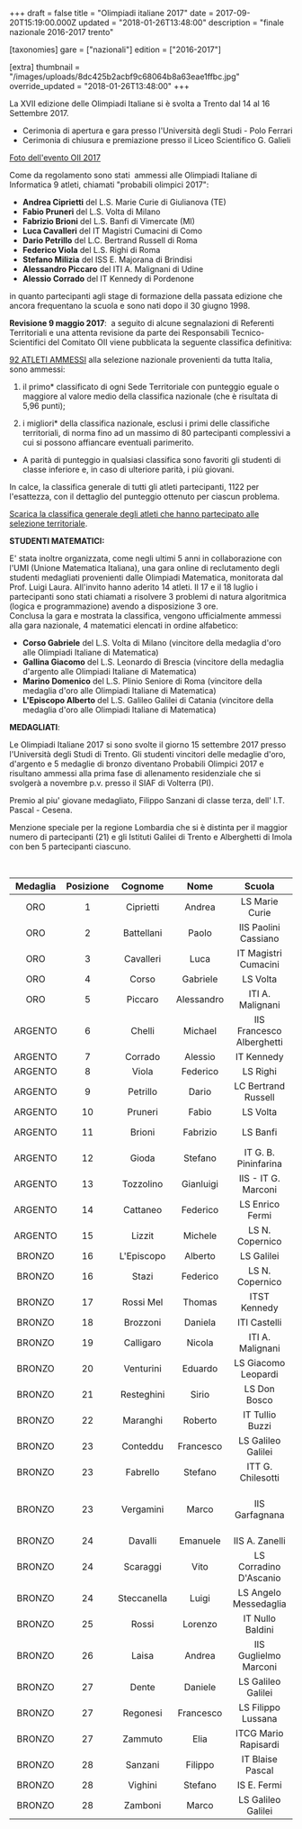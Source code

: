+++
draft = false
title = "Olimpiadi italiane 2017"
date = 2017-09-20T15:19:00.000Z
updated = "2018-01-26T13:48:00"
description = "finale nazionale 2016-2017 trento"

[taxonomies]
gare = ["nazionali"]
edition = ["2016-2017"]

[extra]
thumbnail = "/images/uploads/8dc425b2acbf9c68064b8a63eae1ffbc.jpg"
override_updated = "2018-01-26T13:48:00"
+++

La XVII edizione delle Olimpiadi Italiane si è svolta a Trento dal 14 al 16 Settembre 2017.

- Cerimonia di apertura e gara presso l'Università degli Studi - Polo Ferrari
- Cerimonia di chiusura e premiazione presso il Liceo Scientifico G. Galieli

[Foto dell'evento OII 2017](https://photos.app.goo.gl/fIlRNHXiStxeYf3J3)

Come da regolamento sono stati  ammessi alle Olimpiadi Italiane di Informatica 9 atleti, chiamati "probabili olimpici 2017":

- **Andrea Ciprietti** del L.S. Marie Curie di Giulianova (TE)
- **Fabio Pruneri** del L.S. Volta di Milano
- **Fabrizio Brioni** del L.S. Banfi di Vimercate (MI)
- **Luca Cavalleri** del IT Magistri Cumacini di Como
- **Dario Petrillo** del L.C. Bertrand Russell di Roma
- **Federico Viola** del L.S. Righi di Roma
- **Stefano Milizia** del ISS E. Majorana di Brindisi
- **Alessandro Piccaro** del ITI A. Malignani di Udine
- **Alessio Corrado** del IT Kennedy di Pordenone

in quanto partecipanti agli stage di formazione della passata edizione che ancora frequentano la scuola e sono nati dopo il 30 giugno 1998.

**Revisione 9 maggio 2017**:  a seguito di alcune segnalazioni di Referenti Territoriali e una attenta revisione da parte dei Responsabili Tecnico-Scientifici del Comitato OII viene pubblicata la seguente classifica definitiva:

[92 ATLETI AMMESSI](/oldsite/126/92_ammessi_OII_2017.xlsx) alla selezione nazionale provenienti da tutta Italia,<br/>sono ammessi:

1. il primo\* classificato di ogni Sede Territoriale con punteggio eguale o maggiore al valore medio della classifica nazionale (che è risultata di 5,96 punti);

2. i migliori\* della classifica nazionale, esclusi i primi delle classifiche territoriali, di norma fino ad un massimo di 80 partecipanti complessivi a cui si possono affiancare eventuali parimerito.

- A parità di punteggio in qualsiasi classifica sono favoriti gli studenti di classe inferiore e, in caso di ulteriore parità, i più giovani.

In calce, la classifica generale di tutti gli atleti partecipanti, 1122 per l'esattezza, con il dettaglio del punteggio ottenuto per ciascun problema.

[Scarica la classifica generale degli atleti che hanno partecipato alle selezione territoriale](/oldsite/126/Classifica_territoriale_definitiva_aprile_2017.xlsx).

**STUDENTI MATEMATICI:**

E' stata inoltre organizzata, come negli ultimi 5 anni in collaborazione con l'UMI (Unione Matematica Italiana), una gara online di reclutamento degli studenti medagliati provenienti dalle Olimpiadi Matematica, monitorata dal Prof. Luigi Laura. All'invito hanno aderito 14 atleti. Il 17 e il 18 luglio i partecipanti sono stati chiamati a risolvere 3 problemi di natura algoritmica (logica e programmazione) avendo a disposizione 3 ore.<br/>Conclusa la gara e mostrata la classifica, vengono ufficialmente ammessi alla gara nazionale, 4 matematici elencati in ordine alfabetico:

- **Corso Gabriele** del L.S. Volta di Milano (vincitore della medaglia d'oro alle Olimpiadi Italiane di Matematica)
- **Gallina Giacomo** del L.S. Leonardo di Brescia (vincitore della medaglia d'argento alle Olimpiadi Italiane di Matematica)
- **Marino Domenico** del L.S. Plinio Seniore di Roma (vincitore della medaglia d'oro alle Olimpiadi Italiane di Matematica)
- **L'Episcopo Alberto** del L.S. Galileo Galilei di Catania (vincitore della medaglia d'oro alle Olimpiadi Italiane di Matematica)

**MEDAGLIATI**:

Le Olimpiadi Italiane 2017 si sono svolte il giorno 15 settembre 2017 presso l'Università degli Studi di Trento. Gli studenti vincitori delle medaglie d'oro, d'argento e 5 medaglie di bronzo diventano Probabili Olimpici 2017 e risultano ammessi alla prima fase di allenamento residenziale che si svolgerà a novembre p.v. presso il SIAF di Volterra (PI).

Premio al piu' giovane medagliato, Filippo Sanzani di classe terza, dell' I.T. Pascal - Cesena.

Menzione speciale per la regione Lombardia che si è distinta per il maggior numero di partecipanti (21) e gli Istituti Galilei di Trento e Alberghetti di Imola con ben 5 partecipanti ciascuno.

<br/>

| **Medaglia** | **Posizione** | **Cognome** |  **Nome**  |        **Scuola**         |           **Città**            | **Classe** |
| :----------: | :-----------: | :---------: | :--------: | :-----------------------: | :----------------------------: | :--------: |
|     ORO      |       1       |  Ciprietti  |   Andrea   |      LS Marie Curie       |        Giulianova (TE)         |     V      |
|     ORO      |       2       | Battellani  |   Paolo    |   IIS Paolini Cassiano    |           Imola (BO)           |     V      |
|     ORO      |       3       |  Cavalleri  |    Luca    |   IT Magistri Cumacini    |              Como              |     V      |
|     ORO      |       4       |    Corso    |  Gabriele  |         LS Volta          |             Milano             |     V      |
|     ORO      |       5       |   Piccaro   | Alessandro |     ITI A. Malignani      |             Udine              |     V      |
|   ARGENTO    |       6       |   Chelli    |  Michael   | IIS Francesco Alberghetti |           Imola (BO)           |     IV     |
|   ARGENTO    |       7       |   Corrado   |  Alessio   |        IT Kennedy         |           Pordenone            |     V      |
|   ARGENTO    |       8       |    Viola    |  Federico  |         LS Righi          |              Roma              |     V      |
|   ARGENTO    |       9       |  Petrillo   |   Dario    |    LC Bertrand Russell    |              Roma              |     V      |
|   ARGENTO    |      10       |   Pruneri   |   Fabio    |         LS Volta          |             Milano             |     V      |
|   ARGENTO    |      11       |   Brioni    |  Fabrizio  |         LS Banfi          |         Vimercate (MI)         |     IV     |
|   ARGENTO    |      12       |    Gioda    |  Stefano   |   IT G. B. Pininfarina    |        Moncalieri (TO)         |     V      |
|   ARGENTO    |      13       |  Tozzolino  | Gianluigi  |    IIS - IT G. Marconi    |            Catania             |     V      |
|   ARGENTO    |      14       |  Cattaneo   |  Federico  |      LS Enrico Fermi      |          Cantu' (CO)           |     V      |
|   ARGENTO    |      15       |   Lizzit    |  Michele   |      LS N. Copernico      |             Udine              |     V      |
|    BRONZO    |      16       | L'Episcopo  |  Alberto   |        LS Galilei         |            Catania             |     V      |
|    BRONZO    |      16       |    Stazi    |  Federico  |      LS N. Copernico      |             Udine              |     IV     |
|    BRONZO    |      17       |  Rossi Mel  |   Thomas   |       ITST Kennedy        |           Pordenone            |     IV     |
|    BRONZO    |      18       |  Brozzoni   |  Daniela   |       ITI Castelli        |            Brescia             |     IV     |
|    BRONZO    |      19       |  Calligaro  |   Nicola   |     ITI A. Malignani      |             Udine              |     V      |
|    BRONZO    |      20       |  Venturini  |  Eduardo   |    LS Giacomo Leopardi    |         Recanati (MC)          |     IV     |
|    BRONZO    |      21       | Resteghini  |   Sirio    |       LS Don Bosco        |             Milano             |     V      |
|    BRONZO    |      22       |  Maranghi   |  Roberto   |      IT Tullio Buzzi      |             Prato              |     V      |
|    BRONZO    |      23       |  Conteddu   | Francesco  |    LS Galileo Galilei     |            Trieste             |     IV     |
|    BRONZO    |      23       |  Fabrello   |  Stefano   |     ITT G. Chilesotti     |          Thiene (VI)           |     V      |
|    BRONZO    |      23       |  Vergamini  |   Marco    |      IIS Garfagnana       | Castelnuovo di Garfagnana (LU) |     V      |
|    BRONZO    |      24       |   Davalli   |  Emanuele  |      IIS A. Zanelli       |         Reggio Emilia          |     V      |
|    BRONZO    |      24       |  Scaraggi   |    Vito    |  LS Corradino D'Ascanio   |       Montesilvano (PE)        |     IV     |
|    BRONZO    |      24       | Steccanella |   Luigi    |   LS Angelo Messedaglia   |             Verona             |     IV     |
|    BRONZO    |      25       |    Rossi    |  Lorenzo   |     IT Nullo Baldini      |            Ravenna             |     IV     |
|    BRONZO    |      26       |    Laisa    |   Andrea   |   IIS Guglielmo Marconi   |          Dalmine (BG)          |     V      |
|    BRONZO    |      27       |    Dente    |  Daniele   |    LS Galileo Galilei     |            Pescara             |     IV     |
|    BRONZO    |      27       |  Regonesi   | Francesco  |    LS Filippo Lussana     |            Bergamo             |     V      |
|    BRONZO    |      27       |   Zammuto   |    Elia    |   ITCG Mario Rapisardi    |         Caltanissetta          |     IV     |
|    BRONZO    |      28       |   Sanzani   |  Filippo   |     IT Blaise Pascal      |          Cesena (FC)           |    III     |
|    BRONZO    |      28       |   Vighini   |  Stefano   |        IS E. Fermi        |            Mantova             |     V      |
|    BRONZO    |      28       |   Zamboni   |   Marco    |    LS Galileo Galilei     |             Trento             |     V      |
